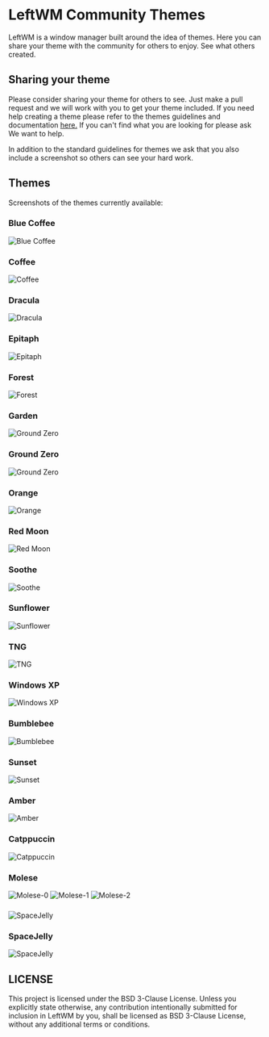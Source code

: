 # LeftWM Community Themes

LeftWM is a window manager built around the idea of themes.
Here you can share your theme with the community for others to enjoy.
See what others created.

## Sharing your theme

Please consider sharing your theme for others to see. Just make a pull request and we will work with you to get your theme included.
If you need help creating a theme please refer to the themes guidelines and documentation [here.](https://github.com/leftwm/leftwm/tree/master/themes)
If you can't find what you are looking for please ask We want to help.

In addition to the standard guidelines for themes we ask that you also include a screenshot so others can see your hard work.

## Themes

Screenshots of the themes currently available:

### Blue Coffee

![Blue Coffee](screenshots/bc.png)

### Coffee

![Coffee](screenshots/Coffee.jpg)

### Dracula

![Dracula](screenshots/dracula.png)

### Epitaph

![Epitaph](screenshots/Epitaph.png)

### Forest

![Forest](https://github.com/lex148/forest/raw/master/forest_screenshot.png)

### Garden

![Ground Zero](screenshots/garden.png)

### Ground Zero

![Ground Zero](screenshots/gz.png)

### Orange

![Orange](screenshots/orange.png)

### Red Moon

![Red Moon](screenshots/rm.png)

### Soothe

![Soothe](screenshots/soothe.png)

### Sunflower

![Sunflower](screenshots/Sunflower.png)

### TNG

![TNG](screenshots/tng.jpg)

### Windows XP

![Windows XP](screenshots/xp.png)

### Bumblebee

![Bumblebee](screenshots/Bumblebee.png)

### Sunset

![Sunset](https://raw.githubusercontent.com/Syudagye/leftwm-sunset/master/screenshots/filled.png)

### Amber

![Amber](screenshots/amber.png)

### Catppuccin

![Catppuccin](screenshots/catppuccin.png)

### Molese

![Molese-0](screenshots/molese-0.png)
![Molese-1](screenshots/molese-1.png)
![Molese-2](screenshots/molese-2.png)

###

![SpaceJelly](screenshots/SpaceJelly.png)

### SpaceJelly

![SpaceJelly](screenshots/SpaceJelly.png)

## LICENSE

This project is licensed under the BSD 3-Clause License.
Unless you explicitly state otherwise, any contribution intentionally submitted for inclusion in LeftWM by you, shall be licensed as BSD 3-Clause License, without any additional terms or conditions.
